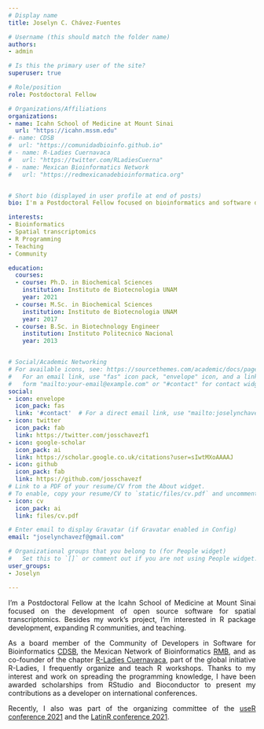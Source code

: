 ```yaml
---
# Display name
title: Joselyn C. Chávez-Fuentes

# Username (this should match the folder name)
authors:
- admin

# Is this the primary user of the site?
superuser: true

# Role/position
role: Postdoctoral Fellow

# Organizations/Affiliations
organizations:
- name: Icahn School of Medicine at Mount Sinai
  url: "https://icahn.mssm.edu"
#- name: CDSB
#  url: "https://comunidadbioinfo.github.io"
# - name: R-Ladies Cuernavaca 
#   url: "https://twitter.com/RLadiesCuerna"
# - name: Mexican Bioinformatics Network 
#   url: "https://redmexicanadebioinformatica.org"


# Short bio (displayed in user profile at end of posts)
bio: I'm a Postdoctoral Fellow focused on bioinformatics and software development.

interests:
- Bioinformatics
- Spatial transcriptomics
- R Programming
- Teaching
- Community

education:
  courses:
  - course: Ph.D. in Biochemical Sciences
    institution: Instituto de Biotecnologia UNAM
    year: 2021
  - course: M.Sc. in Biochemical Sciences
    institution: Instituto de Biotecnologia UNAM
    year: 2017
  - course: B.Sc. in Biotechnology Engineer
    institution: Instituto Politecnico Nacional
    year: 2013


# Social/Academic Networking
# For available icons, see: https://sourcethemes.com/academic/docs/page-builder/#icons
#   For an email link, use "fas" icon pack, "envelope" icon, and a link in the
#   form "mailto:your-email@example.com" or "#contact" for contact widget.
social:
- icon: envelope
  icon_pack: fas
  link: '#contact'  # For a direct email link, use "mailto:joselynchavezf@gmail.com".
- icon: twitter
  icon_pack: fab
  link: https://twitter.com/josschavezf1
- icon: google-scholar
  icon_pack: ai
  link: https://scholar.google.co.uk/citations?user=sIwtMXoAAAAJ
- icon: github
  icon_pack: fab
  link: https://github.com/josschavezf
# Link to a PDF of your resume/CV from the About widget.
# To enable, copy your resume/CV to `static/files/cv.pdf` and uncomment the lines below.
- icon: cv
  icon_pack: ai
  link: files/cv.pdf

# Enter email to display Gravatar (if Gravatar enabled in Config)
email: "joselynchavezf@gmail.com"

# Organizational groups that you belong to (for People widget)
#   Set this to `[]` or comment out if you are not using People widget.
user_groups:
- Joselyn

---
```


<div style="text-align: justify"> 

I’m a Postdoctoral Fellow at the Icahn School of Medicine at Mount Sinai focused on the development of open source software for spatial transcriptomics. Besides my work’s project, I’m interested in R package development, expanding R communities, and teaching. 
<br>

As a board member of the Community of Developers in Software for Bioinformatics [CDSB](https://comunidadbioinfo.github.io), the Mexican Network of Bioinformatics [RMB](https://www.redmexicanadebioinformatica.org), and as co-founder of the chapter [R-Ladies Cuernavaca](https://rladiesmx.netlify.app/en/), part of the global initiative R-Ladies, I frequently organize and teach R workshops. Thanks to my interest and work on spreading the programming knowledge, I have been awarded scholarships from RStudio and Bioconductor to present my contributions as a developer on international conferences. 
<br>

Recently, I also was part of the organizing committee of the [useR conference 2021](https://user2021.r-project.org) and the [LatinR conference 2021](https://latin-r.com/en). </div>
